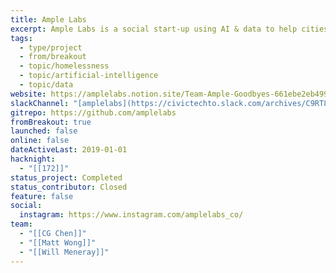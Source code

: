```yaml
---
title: Ample Labs
excerpt: Ample Labs is a social start-up using AI & data to help cities prevent homelessness.
tags:
  - type/project
  - from/breakout
  - topic/homelessness
  - topic/artificial-intelligence
  - topic/data
website: https://amplelabs.notion.site/Team-Ample-Goodbyes-661ebe2eb4994dfebcd542408601a96c
slackChannel: "[amplelabs](https://civictechto.slack.com/archives/C9RT8GHQC)"
gitrepo: https://github.com/amplelabs
fromBreakout: true
launched: false
online: false
dateActiveLast: 2019-01-01
hacknight:
  - "[[172]]"
status_project: Completed
status_contributor: Closed
feature: false
social:
  instagram: https://www.instagram.com/amplelabs_co/
team:
  - "[[CG Chen]]"
  - "[[Matt Wong]]"
  - "[[Will Meneray]]"
---
```

